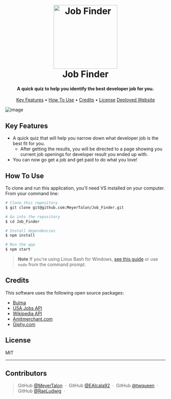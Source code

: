 <h1 align="center">
  <br>
  <a><img src="https://user-images.githubusercontent.com/118871515/216512901-047c0cab-c16f-45e6-a7c8-bc2f10833c85.png" alt="Job Finder" width="200"></a>
  <br>
  Job Finder
  <br>
</h1>

<h4 align="center">A quick quiz to help you identify the best developer job for you.</h4>


<p align="center">
  <a href="#key-features">Key Features</a> •
  <a href="#how-to-use">How To Use</a> •
  <a href="#credits">Credits</a> •
  <a href="#license">License</a>
  <a href="https://meyertalon.github.io/Job_Finder/">Deployed Website</a>
</p>

![image](https://user-images.githubusercontent.com/118871515/216512143-67c3f736-6c38-4ebe-a338-2939ffe2afb6.png)


## Key Features

* A quick quiz that will help you narrow down what developer job is the best fit for you.
  - After getting the results, you will be directed to a page showing you current job openings for developer result you ended up with.
* You can now go get a job and get paid to do what you love!

## How To Use

To clone and run this application, you'll need VS installed on your computer. From your command line:

```bash
# Clone this repository
$ git clone git@github.com:MeyerTalon/Job_Finder.git

# Go into the repository
$ cd Job_Finder

# Install dependencies
$ npm install

# Run the app
$ npm start
```

> **Note**
> If you're using Linux Bash for Windows, [see this guide](https://www.howtogeek.com/261575/how-to-run-graphical-linux-desktop-applications-from-windows-10s-bash-shell/) or use `node` from the command prompt.

## Credits

This software uses the following open source packages:

- [Bulma](https://bulma.io/)
- [USA Jobs API](https://developer.usajobs.gov/)
- [Wikipedia API](https://en.wikipedia.org/api/rest_v1/)
- [Amitmerchant.com](https://www.amitmerchant.com) 
- [Giphy.com](https://giphy.com/stickers/pug-puglie-IeeYk6c3eMobX1d7CS) 

## License

MIT

---
## Contributors

> GitHub [@MeyerTalon](https://github.com/MeyerTalon) &nbsp;&middot;&nbsp;
> GitHub [@EAlcala92](https://github.com/EAlcala92) &nbsp;&middot;&nbsp;
> GitHub [@twqueen](https://github.com/twqueen) &nbsp;&middot;&nbsp;
> GitHub [@RaeLudwig](https://github.com/RaeLudwig) &nbsp;&middot;&nbsp;


